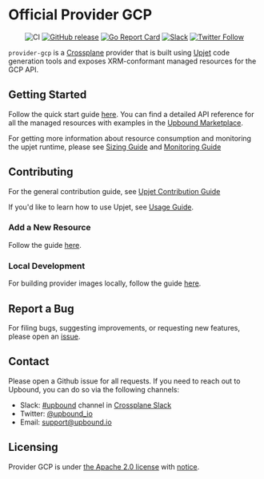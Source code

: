 # Official Provider GCP

<div align="center">

![CI](https://github.com/upbound/provider-gcp/workflows/CI/badge.svg) [![GitHub release](https://img.shields.io/github/release/upbound/provider-gcp/all.svg?style=flat-square)](https://github.com/upbound/provider-gcp/releases) [![Go Report Card](https://goreportcard.com/badge/github.com/upbound/provider-gcp)](https://goreportcard.com/report/github.com/upbound/provider-gcp) [![Slack](https://slack.crossplane.io/badge.svg)](https://crossplane.slack.com/archives/C01TRKD4623) [![Twitter Follow](https://img.shields.io/twitter/follow/upbound_io.svg?style=social&label=Follow)](https://twitter.com/intent/follow?screen_name=upbound_io&user_id=788180534543339520)

</div>

`provider-gcp` is a [Crossplane](https://crossplane.io/) provider that
is built using [Upjet](https://github.com/crossplane/upjet) code
generation tools and exposes XRM-conformant managed resources for the 
GCP API.

## Getting Started

Follow the quick start guide [here](https://marketplace.upbound.io/providers/upbound/provider-gcp/latest/docs/quickstart).
You can find a detailed API reference for all the managed resources with examples in the [Upbound Marketplace](https://marketplace.upbound.io/providers/upbound/provider-gcp/latest/managed-resources).

For getting more information about resource consumption and monitoring
the upjet runtime, please see [Sizing Guide](https://github.com/crossplane/upjet/blob/v0.10.0/docs/sizing-guide.md)
and [Monitoring Guide](https://github.com/crossplane/upjet/blob/main/docs/monitoring.md)

## Contributing

For the general contribution guide, see [Upjet Contribution Guide](https://github.com/crossplane/upjet/blob/main/CONTRIBUTING.md)

If you'd like to learn how to use Upjet, see [Usage Guide](https://github.com/crossplane/upjet/tree/main/docs).

### Add a New Resource

Follow the guide [here](https://github.com/crossplane/upjet/blob/v0.10.0/docs/add-new-resource-short.md).

### Local Development

For building provider images locally, follow the guide [here](https://github.com/upbound/upjet/blob/main/docs/buliding-provider-images.md).

## Report a Bug

For filing bugs, suggesting improvements, or requesting new features, please
open an [issue](https://github.com/upbound/provider-gcp/issues).

## Contact

Please open a Github issue for all requests. If you need to reach out to Upbound, you can do so via the following channels:

* Slack: [#upbound](https://crossplane.slack.com/archives/C01TRKD4623) channel in [Crossplane Slack](https://slack.crossplane.io)
* Twitter: [@upbound_io](https://twitter.com/upbound_io)
* Email: [support@upbound.io](mailto:support@upbound.io)

## Licensing

Provider GCP is under [the Apache 2.0 license](LICENSE) with [notice](NOTICE).

